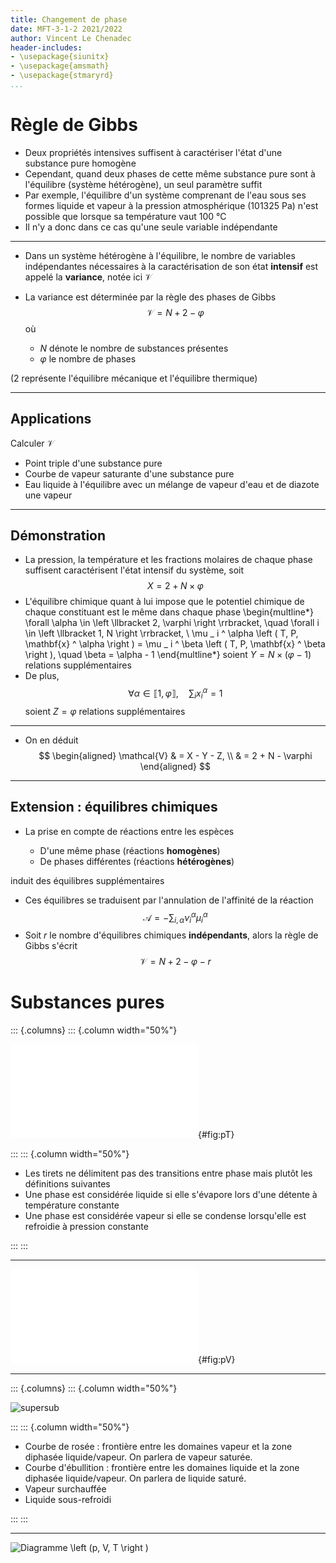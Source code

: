 ```yaml
---
title: Changement de phase
date: MFT-3-1-2 2021/2022
author: Vincent Le Chenadec
header-includes:
- \usepackage{siunitx}
- \usepackage{amsmath}
- \usepackage{stmaryrd}
...
```


# Règle de Gibbs

* Deux propriétés intensives suffisent à caractériser l'état d'une substance pure homogène
* Cependant, quand deux phases de cette même substance pure sont à l'équilibre (système hétérogène), un seul paramètre suffit
* Par exemple, l'équilibre d'un système comprenant de l'eau sous ses formes liquide et vapeur à la pression atmosphérique ($\SI{101325}{\pascal}$) n'est possible que lorsque sa température vaut $\SI{100}{\celsius}$
* Il n'y a donc dans ce cas qu'une seule variable indépendante

---

* Dans un système hétérogène à l'équilibre, le nombre de variables indépendantes nécessaires à la caractérisation de son état **intensif** est appelé la **variance**, notée ici $\mathcal{V}$
* La variance est déterminée par la règle des phases de Gibbs
$$
\mathcal{V} = N + 2 - \varphi
$$
où

	- $N$ dénote le nombre de substances présentes
	- $\varphi$ le nombre de phases

($2$ représente l'équilibre mécanique et l'équilibre thermique)

---

## Applications

Calculer $\mathcal{V}$

* Point triple d'une substance pure
* Courbe de vapeur saturante d'une substance pure
* Eau liquide à l'équilibre avec un mélange de vapeur d'eau et de diazote
une vapeur 

---

## Démonstration

* La pression, la température et les fractions molaires de chaque phase suffisent caractérisent l'état intensif du système, soit
$$
X = 2 + N \times \varphi
$$
* L'équilibre chimique quant à lui impose que le potentiel chimique de chaque constituant est le même dans chaque phase
\begin{multline*}
\forall \alpha \in \left \llbracket 2, \varphi \right \rrbracket, \quad \forall i \in \left \llbracket 1, N \right \rrbracket, \\
\mu _ i ^ \alpha \left ( T, P, \mathbf{x} ^ \alpha \right ) = \mu _ i ^ \beta \left ( T, P, \mathbf{x} ^ \beta \right ), \quad \beta = \alpha - 1
\end{multline*}
soient $Y = N \times \left ( \varphi - 1 \right )$ relations supplémentaires
* De plus,
$$
\forall \alpha \in \left \llbracket 1, \varphi \right \rrbracket, \quad \sum _ i x _ i ^ \alpha = 1
$$
soient $Z = \varphi$ relations supplémentaires

---

* On en déduit
$$
\begin{aligned}
\mathcal{V} & = X - Y - Z, \\
& = 2 + N - \varphi
\end{aligned}
$$

---

## Extension : équilibres chimiques

* La prise en compte de réactions entre les espèces

	- D'une même phase (réactions **homogènes**)
	- De phases différentes (réactions **hétérogènes**)

induit des équilibres supplémentaires
* Ces équilibres se traduisent par l'annulation de l'affinité de la réaction
$$
\mathcal{A} = -\sum _ {i, \alpha} \nu _ i ^ \alpha \mu _ i ^ \alpha
$$
* Soit $r$ le nombre d'équilibres chimiques **indépendants**, alors la règle de Gibbs s'écrit
$$
\mathcal{V} = N + 2 - \varphi - r
$$

# Substances pures

::: {.columns}
::: {.column width="50%"}

![Diagramme $\left ( p, T \right )$](pT.pdf "diagramme p, T"){#fig:pT}

:::
::: {.column width="50%"}

* Les tirets ne délimitent pas des transitions entre phase mais plutôt les définitions suivantes 
* Une phase est considérée liquide si elle s'évapore lors d'une détente à température constante
* Une phase est considérée vapeur si elle se condense lorsqu'elle est refroidie à pression constante

:::
:::

---

![Diagramme $\left ( p, V \right )$](pV.pdf "diagramme p, V"){#fig:pV}

---

::: {.columns}
::: {.column width="50%"}

![](supersub.png "supersub")

:::
::: {.column width="50%"}

* Courbe de rosée : frontière entre les domaines vapeur et la zone diphasée liquide/vapeur. On parlera de vapeur saturée.
* Courbe d'ébullition : frontière entre les domaines liquide et la zone diphasée liquide/vapeur. On parlera de liquide saturé.
* Vapeur surchauffée
* Liquide sous-refroidi

:::
:::

---

![Diagramme $\left (p, V, T \right )$](pVT.png "diagramme p, V, T")

